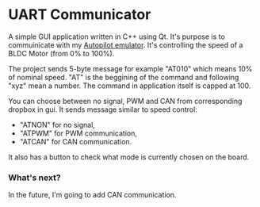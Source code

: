 # UART Communicator

A simple GUI application written in C++ using Qt. It's purpose is to commuinicate with my [Autopilot emulator](https://github.com/alaziuk/Autopilot-emulator). It's controlling the speed of a BLDC Motor (from 0% to 100%).

The project sends 5-byte message for example "AT010" which means 10% of nominal speed. "AT" is the beggining of the command and following "xyz" mean a number. The command in application itself is capped at 100.

You can choose between no signal, PWM and CAN from corresponding dropbox in gui. It sends message similar to speed control:
- "ATNON" for no signal,
- "ATPWM" for PWM communication,
- "ATCAN" for CAN communication.

It also has a button to check what mode is currently chosen on the board.

### What's next?

In the future, I'm going to add CAN communication.
